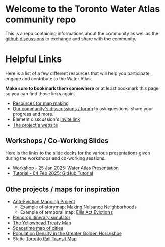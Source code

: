 # Welcome to the Toronto Water Atlas community repo
This is a repo containing informations about the community as well as the [github discussions](https://github.com/TorontoWaterAtlas/atlas-community/discussions) to exchange and share with the community.

# Helpful Links

Here is  a list of a few different resources that will help you participate, engage and contribute to the Water Atlas.

**Make sure to bookmark them somewhere** or at least bookmark this page so you can find those links again.

- [Resources for map making](https://github.com/TorontoWaterAtlas/atlas-resources )
- [Our community's disscussions / forum](https://github.com/TorontoWaterAtlas/atlas-community/discussions) to ask questions, share your progress and more.
- Element disscussion's [invite link](https://matrix.to/#/#torontowateratlas:matrix.org)
- [The project's website](https://torontowateratlas.github.io/)

## Workshops / Co-Working Slides

Here is the links to the slide decks for the various presentations given during the workshops and co-working sessions.

- [Workshop - 25 Jan 2025: Water Atlas Presentation](https://github.com/TorontoWaterAtlas/atlas-community/blob/main/workshops/2025_01_25-Water_Atlas_Presentation.pdf)
- [Tutorial - 04 Feb 2025: GitHub Tutorial](https://github.com/TorontoWaterAtlas/atlas-community/blob/main/coworking-tutorials/2025_02_04-GitHub_tutorial.pdf)

## Othe projects / maps for inspiration

- [Anti-Eviction Mapping Project](https://antievictionmap.com/)
  - Example of storymap: [Making Nuisance Neighborhoods](https://antievictionmappingproject.github.io/cnap-story-map/)
  - Example of temporal map: [Ellis Act Evictions](https://www.antievictionmappingproject.net/ellis.html)
- [Raindrop itinerary simulator](https://river-runner-global.samlearner.com/)
- [The Yellowhead Treaty Map](https://treatymap.yellowheadinstitute.org/map/)
- [Spacetime map of cities](https://maps.vvolhejn.com/)
- [Population Density in the Greater Golden Horseshoe](https://www.mapto.ca/maps/popdens2016)
- Static [Toronto Rail Transit Map](https://www.mapto.ca/maps/2018/11/26/toronto-rail-transit-map)
